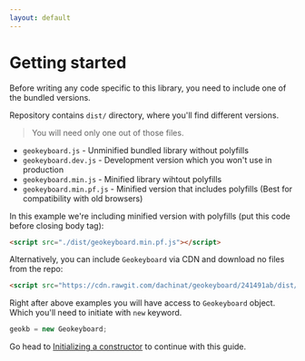 ```yaml
---
layout: default
---
```


# Getting started

Before writing any code specific to this library, you need to include one of the bundled versions.

Repository contains `dist/` directory, where you'll find different versions.

> You will need only one out of those files.

* `geokeyboard.js` - Unminified bundled library without polyfills
* `geokeyboard.dev.js` - Development version which you won't use in production
* `geokeyboard.min.js` - Minified library wihtout polyfills
* `geokeyboard.min.pf.js` - Minified version that includes polyfills (Best for compatibility with old browsers)

In this example we're including minified version with polyfills (put this code before closing body tag):

```html
<script src="./dist/geokeyboard.min.pf.js"></script>
```

Alternatively, you can include `Geokeyboard` via CDN and download no files from the repo:

```html
<script src="https://cdn.rawgit.com/dachinat/geokeyboard/241491ab/dist/geokeyboard.min.pf.js"></script>
```

Right after above examples you will have access to `Geokeyboard` object. Which you'll need to initiate with `new`
keyword.

```js
geokb = new Geokeyboard;
```

Go head to <a href="/initializing.html">Initializing a constructor</a> to continue with this guide.